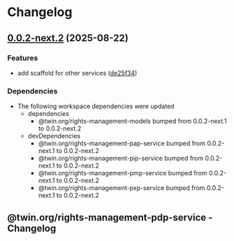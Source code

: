 # Changelog

## [0.0.2-next.2](https://github.com/twinfoundation/rights-management/compare/rights-management-pdp-service-v0.0.2-next.1...rights-management-pdp-service-v0.0.2-next.2) (2025-08-22)


### Features

* add scaffold for other services ([de25f34](https://github.com/twinfoundation/rights-management/commit/de25f34c40fb65b6d73df98965ea4e368019da84))


### Dependencies

* The following workspace dependencies were updated
  * dependencies
    * @twin.org/rights-management-models bumped from 0.0.2-next.1 to 0.0.2-next.2
  * devDependencies
    * @twin.org/rights-management-pap-service bumped from 0.0.2-next.1 to 0.0.2-next.2
    * @twin.org/rights-management-pip-service bumped from 0.0.2-next.1 to 0.0.2-next.2
    * @twin.org/rights-management-pmp-service bumped from 0.0.2-next.1 to 0.0.2-next.2
    * @twin.org/rights-management-pxp-service bumped from 0.0.2-next.1 to 0.0.2-next.2

## @twin.org/rights-management-pdp-service - Changelog
